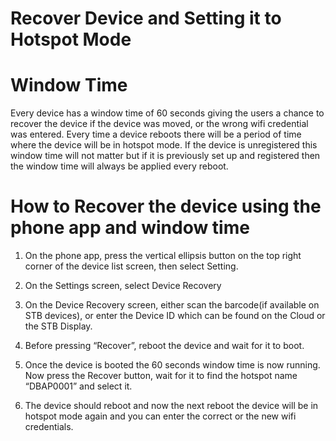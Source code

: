 # Recover Device and Setting it to Hotspot Mode 

# Window Time

<div class="description">

Every device has a window time of 60 seconds giving the users a chance to recover the device if the device was moved, or the wrong wifi credential was entered. Every time a device reboots there will be a period of time where the device will be in hotspot mode. If the device is unregistered this window time will not matter but if it is previously set up and registered then the window time will always be applied every reboot.

</div>

# How to Recover the device using the phone app and window time

<div class="description">

1. On the phone app, press the vertical ellipsis button on the top right corner of the device list screen, then select Setting.

2. On the Settings screen, select Device Recovery

3. On the Device Recovery screen, either scan the barcode(if available on STB devices), or enter the Device ID which can be found on the Cloud or the STB Display.

4. Before pressing “Recover”, reboot the device and wait for it to boot.

5. Once the device is booted the 60 seconds window time is now running. Now press the Recover button, wait for it to find the hotspot name “DBAP0001” and select it.

6. The device should reboot and now the next reboot the device will be in hotspot mode again and you can enter the correct or the new wifi credentials.

</div>

